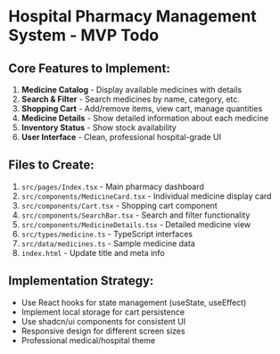 # Hospital Pharmacy Management System - MVP Todo

## Core Features to Implement:
1. **Medicine Catalog** - Display available medicines with details
2. **Search & Filter** - Search medicines by name, category, etc.
3. **Shopping Cart** - Add/remove items, view cart, manage quantities
4. **Medicine Details** - Show detailed information about each medicine
5. **Inventory Status** - Show stock availability
6. **User Interface** - Clean, professional hospital-grade UI

## Files to Create:
1. `src/pages/Index.tsx` - Main pharmacy dashboard
2. `src/components/MedicineCard.tsx` - Individual medicine display card
3. `src/components/Cart.tsx` - Shopping cart component
4. `src/components/SearchBar.tsx` - Search and filter functionality
5. `src/components/MedicineDetails.tsx` - Detailed medicine view
6. `src/types/medicine.ts` - TypeScript interfaces
7. `src/data/medicines.ts` - Sample medicine data
8. `index.html` - Update title and meta info

## Implementation Strategy:
- Use React hooks for state management (useState, useEffect)
- Implement local storage for cart persistence
- Use shadcn/ui components for consistent UI
- Responsive design for different screen sizes
- Professional medical/hospital theme